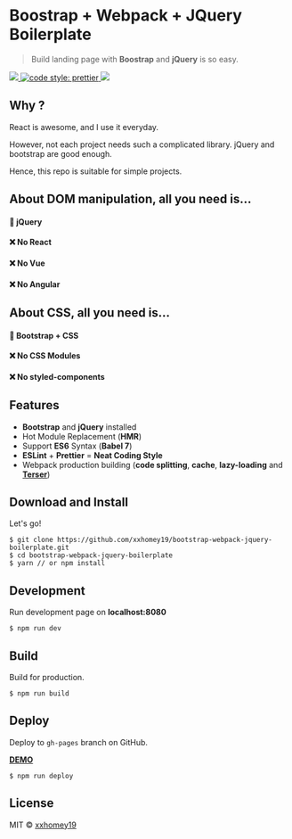 # Boostrap + Webpack + JQuery Boilerplate

> Build landing page with **Boostrap** and **jQuery** is so easy.

<a target="_blank" href="https://opensource.org/licenses/MIT" title="License: MIT">
  <img src="https://img.shields.io/badge/License-MIT-blue.svg">
</a>
<a href="#badge">
  <img alt="code style: prettier" src="https://img.shields.io/badge/code_style-prettier-ff69b4.svg">
</a>
<a target="_blank" href="http://makeapullrequest.com" title="PRs Welcome"><img src="https://img.shields.io/badge/PRs-welcome-brightgreen.svg"></a>

## Why ?

React is awesome, and I use it everyday.

However, not each project needs such a complicated library. jQuery and bootstrap are good enough.

Hence, this repo is suitable for simple projects.

## About DOM manipulation, all you need is...

#### 🤩 jQuery

#### ❌ No React

#### ❌ No Vue

#### ❌ No Angular

## About CSS, all you need is...

#### 🤩 Bootstrap + CSS

#### ❌ No CSS Modules

#### ❌ No styled-components

## Features

- **Bootstrap** and **jQuery** installed
- Hot Module Replacement (**HMR**)
- Support **ES6** Syntax (**Babel 7**)
- **ESLint** + **Prettier** = **Neat Coding Style**
- Webpack production building (**code splitting**, **cache**, **lazy-loading** and [**Terser**](https://github.com/terser-js/terser))

## Download and Install

Let's go!

```
$ git clone https://github.com/xxhomey19/bootstrap-webpack-jquery-boilerplate.git
$ cd bootstrap-webpack-jquery-boilerplate
$ yarn // or npm install
```

## Development

Run development page on **localhost:8080**

```
$ npm run dev
```

## Build

Build for production.

```
$ npm run build
```

## Deploy

Deploy to `gh-pages` branch on GitHub.

**[DEMO](https://xxhomey19.github.io/bootstrap-webpack-jquery-boilerplate/)**

```
$ npm run deploy
```

## License

MIT © [xxhomey19](https://github.com/xxhomey19)

